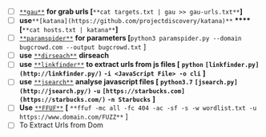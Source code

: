 - [ ] [`**gau**`](https://github.com/lc/gau) **for grab urls [**`**cat targets.txt | gau >> gau-urls.txt**`**]**
- [ ] **use**`**[katana](https://github.com/projectdiscovery/katana)**` **[](https://github.com/projectdiscovery/katana)****[**`**cat hosts.txt | katana**`**]**
- [ ] [`**paramspider**`](https://github.com/devanshbatham/ParamSpider) **for parameters [**`python3 paramspider.py --domain bugcrowd.com --output bugcrowd.txt` ]
- [ ] **use** [`**dirseach**`](https://github.com/maurosoria/dirsearch) **dirseach**
- [ ] **use** [`**linkfinder**`](https://github.com/GerbenJavado/LinkFinder) **to extract urls from js files [** **`python`** **`[linkfinder.py](http://linkfinder.py/)`** **`-i <JavaScript File> -o cli`** **]**
- [ ] **use** [`**jsearch**`](https://github.com/unp4ck/jsearch) **analyse javascript files [** **`python3.7`** **`[jsearch.py](http://jsearch.py/)`** **`-u`** **`[https://starbucks.com](https://starbucks.com/)`** **`-n Starbucks`** **]**
- [ ] **Use** [`**FFUF**`](https://github.com/ffuf/ffuf) **[** `**ffuf -mc all -fc 404 -ac -sf -s -w wordlist.txt -u https://www.domain.com/FUZZ**` ]
- [ ] To Extract Urls from Dom